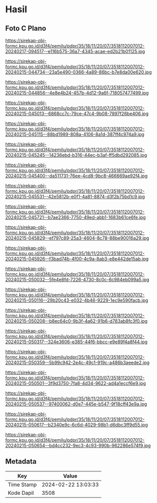 # Hasil

## Foto C Plano

https://sirekap-obj-formc.kpu.go.id/d3f4/pemilu/pdpr/35/18/11/20/07/3518112007012-20240217-094517--e116b575-36a7-4345-acae-ed2b21b01125.jpg

https://sirekap-obj-formc.kpu.go.id/d3f4/pemilu/pdpr/35/18/11/20/07/3518112007012-20240215-044734--23a5e490-0366-4a89-86bc-b7e8da00e620.jpg

https://sirekap-obj-formc.kpu.go.id/d3f4/pemilu/pdpr/35/18/11/20/07/3518112007012-20240215-044856--4e8e4b24-457b-4d12-9a6f-718057477499.jpg

https://sirekap-obj-formc.kpu.go.id/d3f4/pemilu/pdpr/35/18/11/20/07/3518112007012-20240215-045013--6868cc7c-79ce-47c4-9b08-7897f26be406.jpg

https://sirekap-obj-formc.kpu.go.id/d3f4/pemilu/pdpr/35/18/11/20/07/3518112007012-20240215-045115--88bd1989-808a-4106-8a1d-387ff4c974a9.jpg

https://sirekap-obj-formc.kpu.go.id/d3f4/pemilu/pdpr/35/18/11/20/07/3518112007012-20240215-045245--14236ebd-b316-44ec-b3af-ff5dbd292085.jpg

https://sirekap-obj-formc.kpu.go.id/d3f4/pemilu/pdpr/35/18/11/20/07/3518112007012-20240215-045400--da511731-76ee-4cd8-9bc8-466669ae92f4.jpg

https://sirekap-obj-formc.kpu.go.id/d3f4/pemilu/pdpr/35/18/11/20/07/3518112007012-20240215-045531--42e5812b-e0f1-4a81-8874-d3f2b75bd1c9.jpg

https://sirekap-obj-formc.kpu.go.id/d3f4/pemilu/pdpr/35/18/11/20/07/3518112007012-20240215-045721--b7ae2366-7750-49ed-abb1-1683b61ce6fe.jpg

https://sirekap-obj-formc.kpu.go.id/d3f4/pemilu/pdpr/35/18/11/20/07/3518112007012-20240215-045829--ef797c89-25a3-4604-8c78-88be90016a29.jpg

https://sirekap-obj-formc.kpu.go.id/d3f4/pemilu/pdpr/35/18/11/20/07/3518112007012-20240215-045926--f3bad74b-4f00-4c9a-8ab3-e8e442de15ab.jpg

https://sirekap-obj-formc.kpu.go.id/d3f4/pemilu/pdpr/35/18/11/20/07/3518112007012-20240215-050032--5fe4e8fd-7226-4730-8c0c-6c984eb099a5.jpg

https://sirekap-obj-formc.kpu.go.id/d3f4/pemilu/pdpr/35/18/11/20/07/3518112007012-20240215-050116--29b20c43-e032-4b46-9229-1ec9e590facb.jpg

https://sirekap-obj-formc.kpu.go.id/d3f4/pemilu/pdpr/35/18/11/20/07/3518112007012-20240215-050208--b8ec64c0-9b3f-4a62-91b6-d783ab8fc3f0.jpg

https://sirekap-obj-formc.kpu.go.id/d3f4/pemilu/pdpr/35/18/11/20/07/3518112007012-20240215-050317--324e3606-e385-44f6-bbcc-e9e89f4a8f44.jpg

https://sirekap-obj-formc.kpu.go.id/d3f4/pemilu/pdpr/35/18/11/20/07/3518112007012-20240215-050359--5b99c942-2e4c-49c1-919c-a486b3aeede2.jpg

https://sirekap-obj-formc.kpu.go.id/d3f4/pemilu/pdpr/35/18/11/20/07/3518112007012-20240215-050501--3f9d3750-7fa8-4d34-9622-ad4a1eccf6e9.jpg

https://sirekap-obj-formc.kpu.go.id/d3f4/pemilu/pdpr/35/18/11/20/07/3518112007012-20240215-050537--97400062-d0e7-445e-b547-9f18cff43e9a.jpg

https://sirekap-obj-formc.kpu.go.id/d3f4/pemilu/pdpr/35/18/11/20/07/3518112007012-20240215-050617--b2340e9c-6c6d-4029-98b1-d6dbc3ff9d55.jpg

https://sirekap-obj-formc.kpu.go.id/d3f4/pemilu/pdpr/35/18/11/20/07/3518112007012-20240215-050654--bd4cc232-9ec3-4c93-990b-962286e574f9.jpg


## Metadata

| Key        | Value               |
| ---------- | ------------------- |
| Time Stamp | 2024-02-22 13:03:33 |
| Kode Dapil | 3508                |



